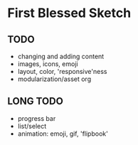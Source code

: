 # First Blessed Sketch

## TODO
- changing and adding content
- images, icons, emoji
- layout, color, 'responsive'ness
- modularization/asset org

## LONG TODO
- progress bar
- list/select
- animation: emoji, gif, 'flipbook'
